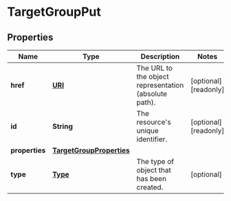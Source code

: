 

# TargetGroupPut

## Properties

| Name | Type | Description | Notes |
| ------------ | ------------- | ------------- | ------------- |
| **href** | [**URI**](URI.md) | The URL to the object representation (absolute path). |  [optional] [readonly] |
| **id** | **String** | The resource&#39;s unique identifier. |  [optional] [readonly] |
| **properties** | [**TargetGroupProperties**](TargetGroupProperties.md) |  |  |
| **type** | [**Type**](Type.md) | The type of object that has been created. |  [optional] |


